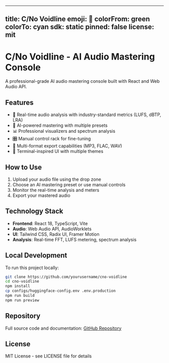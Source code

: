 
---
title: C/No Voidline
emoji: 🎵
colorFrom: green
colorTo: cyan
sdk: static
pinned: false
license: mit
---

# C/No Voidline - AI Audio Mastering Console

A professional-grade AI audio mastering console built with React and Web Audio API.

## Features

- 🎵 Real-time audio analysis with industry-standard metrics (LUFS, dBTP, LRA)
- 🤖 AI-powered mastering with multiple presets
- 📊 Professional visualizers and spectrum analysis
- 🎛️ Manual control rack for fine-tuning
- 💾 Multi-format export capabilities (MP3, FLAC, WAV)
- 🎨 Terminal-inspired UI with multiple themes

## How to Use

1. Upload your audio file using the drop zone
2. Choose an AI mastering preset or use manual controls
3. Monitor the real-time analysis and meters
4. Export your mastered audio

## Technology Stack

- **Frontend**: React 18, TypeScript, Vite
- **Audio**: Web Audio API, AudioWorklets
- **UI**: Tailwind CSS, Radix UI, Framer Motion
- **Analysis**: Real-time FFT, LUFS metering, spectrum analysis

## Local Development

To run this project locally:

```bash
git clone https://github.com/yourusername/cno-voidline
cd cno-voidline
npm install
cp configs/huggingface-config.env .env.production
npm run build
npm run preview
```

## Repository

Full source code and documentation: [GitHub Repository](https://github.com/yourusername/cno-voidline)

## License

MIT License - see LICENSE file for details
